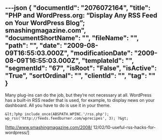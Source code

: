 ---json
{
  "documentId": "2076072164",
  "title": "PHP and WordPress.org: “Display Any RSS Feed on Your WordPress Blog”; smashingmagazine.com",
  "documentShortName": "",
  "fileName": "",
  "path": "",
  "date": "2009-08-09T16:55:03.000Z",
  "modificationDate": "2009-08-09T16:55:03.000Z",
  "templateId": "",
  "segmentId": "67",
  "isRoot": "False",
  "isActive": "True",
  "sortOrdinal": "",
  "clientId": "",
  "tag": ""
}
---

Many plug-ins can do the job, but they’re not necessary at all. WordPress has a built-in RSS reader that is used, for example, to display news on your dashboard. All you have to do is use it in your theme.

    &lt;?php include_once(ABSPATH.WPINC.'/rss.php');
    wp_rss('http://feeds.feedburner.com/wprecipes', 3); ?&gt;

[http://www.smashingmagazine.com/2008/
    12/02/10-useful-rss-hacks-for-wordpress/]
